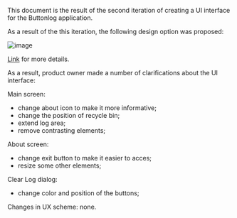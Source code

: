 This document is the result of the second iteration of creating a UI interface for the Buttonlog application.

As a result of the this iteration, the following design option was proposed:

![image](https://user-images.githubusercontent.com/82474250/195077142-23b897a1-a134-47e0-b8c8-5e4e1d550482.png)


[Link](https://www.figma.com/file/CCTH8dHGP8VzqF1XrrqAWu/ButtonLog-UI?node-id=1%3A136) for more details. 

As a result, product owner made a number of clarifications about the UI interface: 

Main screen:
- change about icon to make it more informative;
- change the position of recycle bin;
- extend log area;
- remove contrasting elements;

About screen:
- change exit button to make it easier to acces;
- resize some other elements;

Clear Log dialog:
- change color and position of the buttons;

Changes in UX scheme: none.
